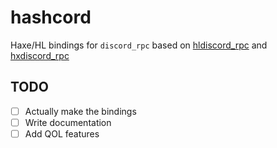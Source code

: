 # hashcord

Haxe/HL bindings for `discord_rpc` based on [hldiscord_rpc](https://github.com/D-electra/hldiscord_rpc) and [hxdiscord_rpc](https://github.com/MAJigsaw77/hxdiscord_rpc/)

## TODO

- [ ] Actually make the bindings
- [ ] Write documentation
- [ ] Add QOL features
